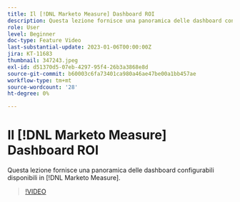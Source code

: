 ```yaml
---
title: Il [!DNL Marketo Measure] Dashboard ROI
description: Questa lezione fornisce una panoramica delle dashboard configurabili disponibili in [!DNL Marketo Measure].
role: User
level: Beginner
doc-type: Feature Video
last-substantial-update: 2023-01-06T00:00:00Z
jira: KT-11683
thumbnail: 347243.jpeg
exl-id: d51370d5-07eb-4297-95f4-26b3a3868e8d
source-git-commit: b60003c6fa73401ca980a46ae47be00a1bb457ae
workflow-type: tm+mt
source-wordcount: '28'
ht-degree: 0%

---
```


# Il [!DNL Marketo Measure] Dashboard ROI

Questa lezione fornisce una panoramica delle dashboard configurabili disponibili in [!DNL Marketo Measure].

>[!VIDEO](https://video.tv.adobe.com/v/347243/?quality=12&learn=on)
